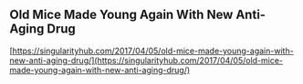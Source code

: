 ## Old Mice Made Young Again With New Anti-Aging Drug
  
  [https://singularityhub.com/2017/04/05/old-mice-made-young-again-with-new-anti-aging-drug/](https://singularityhub.com/2017/04/05/old-mice-made-young-again-with-new-anti-aging-drug/)
